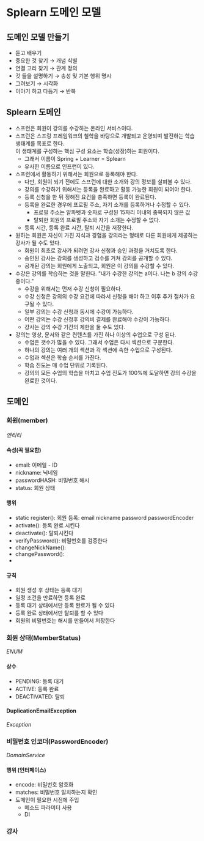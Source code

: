 # Splearn 도메인 모델

## 도메인 모델 만들기
- 듣고 배우기
- 중요한 것 찾기 → 개념 식별
- 연결 고리 찾기 → 관계 정의
- 것 들을 설명하기 → 송성 및 기본 행위 명시
- 그려보기 → 시각화
- 이야기 하고 다듬기 → 반복

## Splearn 도메인
- 스프런은 회원이 강의를 수강하는 온라인 서비스이다.
- 스프런은 스프링 프레임워크의 철학을 바탕으로 개발되고 운영되며 발전하는 학습 생태계를 목표로 한다.  
  이 생태계를 구성하는 핵심 구성 요소는 학습(성장)하는 회원이다.
    - 그래서 이름이 Spring + Learner = Splearn
    - 유사한 이름으로 인프런이 있다.
- 스프런에서 활동하기 위해서는 회원으로 등록해야 한다.
    - 다만, 회원이 되기 전에도 스프런에 대한 소개와 강의 정보를 살펴볼 수 있다.
    - 강의를 수강하기 위해서는 등록을 완료하고 활동 가능한 회원이 되어야 한다.
    - 등록 신청을 한 뒤 정해진 요건을 충족하면 등록이 완료된다.
    - 등록을 완료한 경우에 프로필 주소, 자기 소개를 등록하거나 수정할 수 있다.
        - 프로필 주소는 알파벳과 숫자로 구성된 15자리 이내의 중복되지 않은 값
        - 탈퇴한 회원의 프로필 주소와 자기 소개는 수정할 수 없다.
    - 등록 시간, 등록 완료 시간, 탈퇴 시간을 저장한다.
- 원하는 회원은 자신이 가진 지식과 경험을 강의라는 형태로 다른 회원에게 제공하는 강사가 될 수도 있다.
    - 회원이 최초로 강사가 되려면 강사 신청과 승인 과정을 거치도록 한다.
    - 승인된 강사는 강의를 생성하고 검수를 거쳐 강의를 공개할 수 있다.
    - 공개된 강의는 회원에게 노출되고, 회원은 이 강의를 수강할 수 있다.
- 수강은 강의를 학습하는 것을 말한다. "내가 수강한 강의는 a이다. 나는 b 강의 수강중이다."
    - 수강을 위해서는 먼저 수강 신청이 필요하다.
    - 수강 신청은 강의의 수강 요건에 따라서 신청을 해야 하고 이후 추가 절차가 요구될 수 있다.
    - 일부 강의는 수강 신청과 동시에 수강이 가능하다.
    - 어떤 강의는 수강 신청후 강의비 결제를 완료해야 수강이 가능하다.
    - 강사는 강의 수강 기간의 제한을 둘 수도 있다.
- 강의는 영상, 문서와 같은 컨텐츠를 가진 하나 이상의 수업으로 구성 된다.
    - 수업은 갯수가 많을 수 있다. 그래서 수업은 다시 섹션으로 구분한다.
    - 하나의 강의는 여러 개의 섹션과 각 섹션에 속한 수업으로 구성된다.
    - 수업과 섹션은 학습 순서를 가진다.
    - 학습 진도는 매 수업 단위로 기록된다.
    - 강의의 모든 수업의 학습을 마치고 수업 진도가 100%에 도달하면 강의 수강을 완료한 것이다.

## 도메인

### 회원(member)
_엔티티_
#### 속성(꼭 필요함)
- email: 이메일 - ID
- nickname: 닉네임
- passwordHASH: 비밀번호 해시
- status: 회원 상태
#### 행위 
- static register(): 회원 등록: email nickname password passwordEncoder
- activate(): 등록 완료 시킨다
- deactivate(): 탈퇴시킨다
- verifyPassword(): 비밀번호를 검증한다
- changeNickName():
- changePassword():
- 
#### 규칙
- 회원 생성 후 상태는 등록 대기
- 일정 조건을 만료하면 등록 완료
- 등록 대기 상태에서만 등록 완료가 될 수 있다
- 등록 완료 상태에서만 탈퇴를 할 수 있다
- 회원의 비밀번호는 해시를 만들어서 저장한다

### 회원 상태(MemberStatus)
_ENUM_
#### 상수
- PENDING: 등록 대기
- ACTIVE: 등록 완료
- DEACTIVATED: 탈퇴

#### DuplicationEmailException
_Exception_


### 비밀번호 인코더(PasswordEncoder)
_DomainService_
#### 행위 (인터페이스)
- encode: 비밀번호 암호화
- matches: 비밀번호 일치하는지 확인
- 도메인이 필요한 시점에 주입
  - 메소드 파라미터 사용
  - DI
### 강사 
